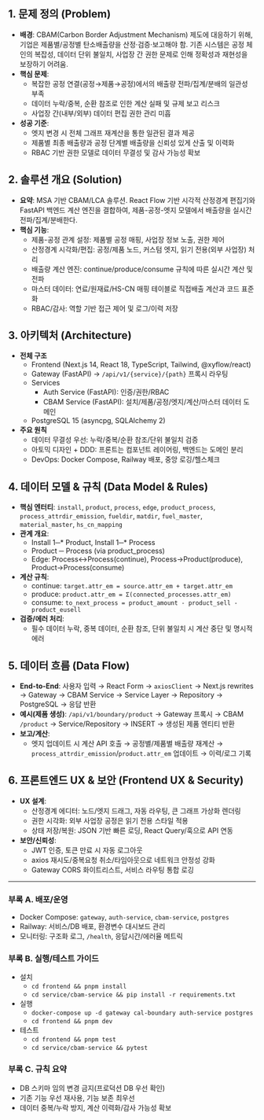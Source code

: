 ## 1. 문제 정의 (Problem)
- **배경**: CBAM(Carbon Border Adjustment Mechanism) 제도에 대응하기 위해, 기업은 제품별/공정별 탄소배출량을 산정·검증·보고해야 함. 기존 시스템은 공정 체인의 복잡성, 데이터 단위 불일치, 사업장 간 권한 문제로 인해 정확성과 재현성을 보장하기 어려움.
- **핵심 문제**:
  - 복잡한 공정 연결(공정→제품→공정)에서의 배출량 전파/집계/분배의 일관성 부족
  - 데이터 누락/중복, 순환 참조로 인한 계산 실패 및 규제 보고 리스크
  - 사업장 간(내부/외부) 데이터 편집 권한 관리 미흡
- **성공 기준**:
  - 엣지 변경 시 전체 그래프 재계산을 통한 일관된 결과 제공
  - 제품별 최종 배출량과 공정 단계별 배출량을 신뢰성 있게 산출 및 이력화
  - RBAC 기반 권한 모델로 데이터 무결성 및 감사 가능성 확보

## 2. 솔루션 개요 (Solution)
- **요약**: MSA 기반 CBAM/LCA 솔루션. React Flow 기반 시각적 산정경계 편집기와 FastAPI 백엔드 계산 엔진을 결합하여, 제품-공정-엣지 모델에서 배출량을 실시간 전파/집계/분배한다.
- **핵심 기능**:
  - 제품-공정 관계 설정: 제품별 공정 매핑, 사업장 정보 노출, 권한 제어
  - 산정경계 시각화/편집: 공정/제품 노드, 커스텀 엣지, 읽기 전용(외부 사업장) 처리
  - 배출량 계산 엔진: continue/produce/consume 규칙에 따른 실시간 계산 및 전파
  - 마스터 데이터: 연료/원재료/HS-CN 매핑 테이블로 직접배출 계산과 코드 표준화
  - RBAC/감사: 역할 기반 접근 제어 및 로그/이력 저장

## 3. 아키텍처 (Architecture)
- **전체 구조**
  - Frontend (Next.js 14, React 18, TypeScript, Tailwind, @xyflow/react)
  - Gateway (FastAPI) → `/api/v1/{service}/{path}` 프록시 라우팅
  - Services
    - Auth Service (FastAPI): 인증/권한/RBAC
    - CBAM Service (FastAPI): 설치/제품/공정/엣지/계산/마스터 데이터 도메인
  - PostgreSQL 15 (asyncpg, SQLAlchemy 2)
- **주요 원칙**
  - 데이터 무결성 우선: 누락/중복/순환 참조/단위 불일치 검증
  - 아토믹 디자인 + DDD: 프론트는 컴포넌트 레이어링, 백엔드는 도메인 분리
  - DevOps: Docker Compose, Railway 배포, 중앙 로깅/헬스체크

## 4. 데이터 모델 & 규칙 (Data Model & Rules)
- **핵심 엔터티**: `install`, `product`, `process`, `edge`, `product_process`, `process_attrdir_emission`, `fueldir`, `matdir`, `fuel_master`, `material_master`, `hs_cn_mapping`
- **관계 개요**:
  - Install 1─* Product, Install 1─* Process
  - Product *─* Process (via product_process)
  - Edge: Process↔Process(continue), Process→Product(produce), Product→Process(consume)
- **계산 규칙**:
  - continue: `target.attr_em = source.attr_em + target.attr_em`
  - produce: `product.attr_em = Σ(connected_processes.attr_em)`
  - consume: `to_next_process = product_amount - product_sell - product_eusell`
- **검증/에러 처리**:
  - 필수 데이터 누락, 중복 데이터, 순환 참조, 단위 불일치 시 계산 중단 및 명시적 에러

## 5. 데이터 흐름 (Data Flow)
- **End-to-End**: 사용자 입력 → React Form → `axiosClient` → Next.js rewrites → Gateway → CBAM Service → Service Layer → Repository → PostgreSQL → 응답 반환
- **예시(제품 생성)**: `/api/v1/boundary/product` → Gateway 프록시 → CBAM `/product` → Service/Repository → INSERT → 생성된 제품 엔티티 반환
- **보고/계산**:
  - 엣지 업데이트 시 계산 API 호출 → 공정별/제품별 배출량 재계산 → `process_attrdir_emission`/`product.attr_em` 업데이트 → 이력/로그 기록

## 6. 프론트엔드 UX & 보안 (Frontend UX & Security)
- **UX 설계**:
  - 산정경계 에디터: 노드/엣지 드래그, 자동 라우팅, 큰 그래프 가상화 렌더링
  - 권한 시각화: 외부 사업장 공정은 읽기 전용 스타일 적용
  - 상태 저장/복원: JSON 기반 빠른 로딩, React Query/훅으로 API 연동
- **보안/신뢰성**:
  - JWT 인증, 토큰 만료 시 자동 로그아웃
  - axios 재시도/중복요청 취소/타임아웃으로 네트워크 안정성 강화
  - Gateway CORS 화이트리스트, 서비스 라우팅 통합 로깅

---

### 부록 A. 배포/운영
- Docker Compose: `gateway`, `auth-service`, `cbam-service`, `postgres`
- Railway: 서비스/DB 배포, 환경변수 대시보드 관리
- 모니터링: 구조화 로그, `/health`, 응답시간/에러율 메트릭

### 부록 B. 실행/테스트 가이드
- 설치
  - `cd frontend && pnpm install`
  - `cd service/cbam-service && pip install -r requirements.txt`
- 실행
  - `docker-compose up -d gateway cal-boundary auth-service postgres`
  - `cd frontend && pnpm dev`
- 테스트
  - `cd frontend && pnpm test`
  - `cd service/cbam-service && pytest`

### 부록 C. 규칙 요약
- DB 스키마 임의 변경 금지(프로덕션 DB 우선 확인)
- 기존 기능 우선 재사용, 기능 보존 최우선
- 데이터 중복/누락 방지, 계산 이력화/감사 가능성 확보
